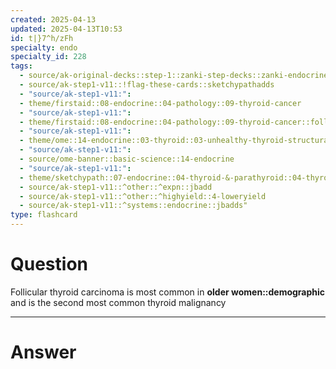 ```yaml
---
created: 2025-04-13
updated: 2025-04-13T10:53
id: t|}7^h/zFh
specialty: endo
specialty_id: 228
tags:
  - source/ak-original-decks::step-1::zanki-step-decks::zanki-endocrine::endocrine-pathology
  - source/ak-step1-v11::!flag-these-cards::sketchypathadds
  - "source/ak-step1-v11:": 
  - theme/firstaid::08-endocrine::04-pathology::09-thyroid-cancer
  - "source/ak-step1-v11:": 
  - theme/firstaid::08-endocrine::04-pathology::09-thyroid-cancer::follicular-carcinoma
  - "source/ak-step1-v11:": 
  - theme/ome::14-endocrine::03-thyroid::03-unhealthy-thyroid-structural-disorders
  - "source/ak-step1-v11:": 
  - source/ome-banner::basic-science::14-endocrine
  - "source/ak-step1-v11:": 
  - theme/sketchypath::07-endocrine::04-thyroid-&-parathyroid::04-thyroid-nodules-&-cancer
  - source/ak-step1-v11::^other::^expn::jbadd
  - source/ak-step1-v11::^other::^highyield::4-loweryield
  - source/ak-step1-v11::^systems::endocrine::jbadds"
type: flashcard
---
```


# Question
Follicular thyroid carcinoma is most common in **older women::demographic** and is the second most common thyroid malignancy

---

# Answer
